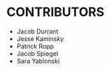 CONTRIBUTORS
============

* Jacob Durrant
* Jesse Kaminsky
* Patrick Ropp
* Jacob Spiegel
* Sara Yablonski
